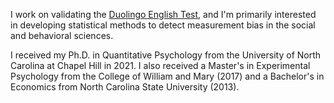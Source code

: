 I work on validating the [Duolingo English Test](https://englishtest.duolingo.com/home), and I'm primarily interested in developing statistical methods to detect measurement bias in the social and behavioral sciences.

I received my Ph.D. in Quantitative Psychology from the University of North Carolina at Chapel Hill in 2021. I also received a Master's in Experimental Psychology from the College of William and Mary (2017) and a Bachelor's in Economics from North Carolina State University (2013).
